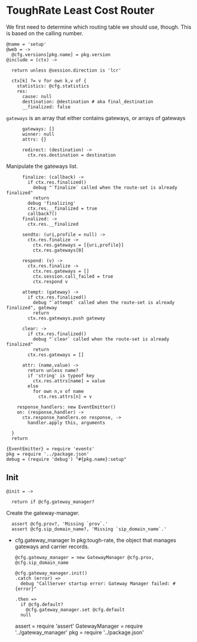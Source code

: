 ToughRate Least Cost Router
===========================

We first need to determine which routing table we should use, though.
This is based on the calling number.

    @name = 'setup'
    @web = ->
      @cfg.versions[pkg.name] = pkg.version
    @include = (ctx) ->

      return unless @session.direction is 'lcr'

      ctx[k] ?= v for own k,v of {
        statistics: @cfg.statistics
        res:
          cause: null
          destination: @destination # aka final_destination
          __finalized: false

`gateways` is an array that either contains gateways, or arrays of gateways

          gateways: []
          winner: null
          attrs: {}

          redirect: (destination) ->
            ctx.res.destination = destination

Manipulate the gateways list.

          finalize: (callback) ->
            if ctx.res.finalized()
              debug "`finalize` called when the route-set is already finalized"
              return
            debug 'finalizing'
            ctx.res.__finalized = true
            callback?()
          finalized: ->
            ctx.res.__finalized

          sendto: (uri,profile = null) ->
            ctx.res.finalize ->
              ctx.res.gateways = [{uri,profile}]
              ctx.res.gateways[0]

          respond: (v) ->
            ctx.res.finalize ->
              ctx.res.gateways = []
              ctx.session.call_failed = true
              ctx.respond v

          attempt: (gateway) ->
            if ctx.res.finalized()
              debug "`attempt` called when the route-set is already finalized", gateway
              return
            ctx.res.gateways.push gateway

          clear: ->
            if ctx.res.finalized()
              debug "`clear` called when the route-set is already finalized"
              return
            ctx.res.gateways = []

          attr: (name,value) ->
            return unless name?
            if 'string' is typeof key
              ctx.res.attrs[name] = value
            else
              for own n,v of name
                ctx.res.attrs[n] = v

        response_handlers: new EventEmitter()
        on: (response,handler) ->
          ctx.response_handlers.on response, ->
            handler.apply this, arguments

      }
      return

    {EventEmitter} = require 'events'
    pkg = require '../package.json'
    debug = (require 'debug') "#{pkg.name}:setup"

Init
----

    @init = ->

      return if @cfg.gateway_manager?

Create the gateway-manager.

      assert @cfg.prov?, 'Missing `prov`.'
      assert @cfg.sip_domain_name?, 'Missing `sip_domain_name`.'

* cfg.gateway_manager In pkg:tough-rate, the object that manages gateways and carrier records.

      @cfg.gateway_manager = new GatewayManager @cfg.prov, @cfg.sip_domain_name

      @cfg.gateway_manager.init()
      .catch (error) =>
        debug "CallServer startup error: Gateway Manager failed: #{error}"

      .then =>
        if @cfg.default?
          @cfg.gateway_manager.set @cfg.default
        null

    assert = require 'assert'
    GatewayManager = require '../gateway_manager'
    pkg = require '../package.json'
